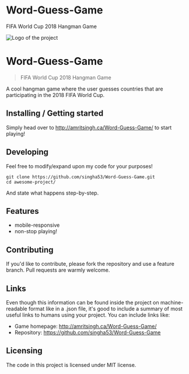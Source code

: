 # Word-Guess-Game
FIFA World Cup 2018 Hangman Game

![Logo of the project](https://raw.githubusercontent.com/jehna/readme-best-practices/master/sample-logo.png)

# Word-Guess-Game
> FIFA World Cup 2018 Hangman Game

A cool hangman game where the user guesses countries that are participating in the 2018 FIFA World Cup.

## Installing / Getting started

Simply head over to http://amritsingh.ca/Word-Guess-Game/ to start playing!

## Developing

Feel free to modify/expand upon my code for your purposes!

```shell
git clone https://github.com/singha53/Word-Guess-Game.git
cd awesome-project/
```

And state what happens step-by-step.

## Features

* mobile-responsive
* non-stop playing!

## Contributing

If you'd like to contribute, please fork the repository and use a feature
branch. Pull requests are warmly welcome.

## Links

Even though this information can be found inside the project on machine-readable
format like in a .json file, it's good to include a summary of most useful
links to humans using your project. You can include links like:

- Game homepage: http://amritsingh.ca/Word-Guess-Game/
- Repository: https://github.com/singha53/Word-Guess-Game

## Licensing

The code in this project is licensed under MIT license.
